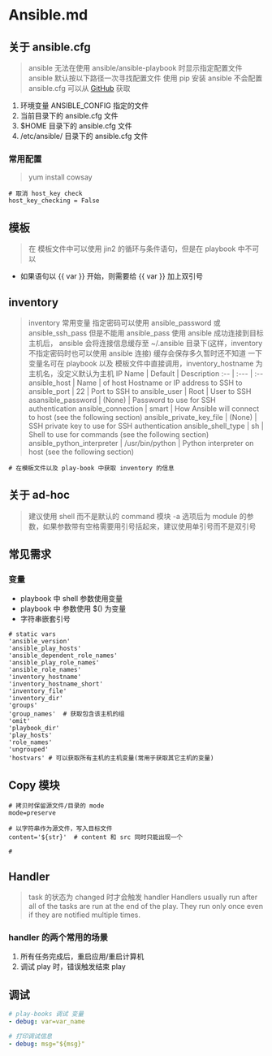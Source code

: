 # Ansible.md

## 关于 ansible.cfg

> ansible 无法在使用 ansible/ansible-playbook 时显示指定配置文件
> ansible 默认按以下路径一次寻找配置文件
> 使用 pip 安装 ansible 不会配置 ansible.cfg 可以从 [GitHub](https://github.com/ansible/ansible/blob/devel/examples/ansible.cfg) 获取

1. 环境变量 ANSIBLE_CONFIG 指定的文件
2. 当前目录下的 ansible.cfg 文件
3. $HOME 目录下的 ansible.cfg 文件
4. /etc/ansible/ 目录下的 ansible.cfg 文件

### 常用配置

> yum install cowsay

```shell
# 取消 host_key check
host_key_checking = False
```

## 模板

> 在 模板文件中可以使用 jin2 的循环与条件语句，但是在 playbook 中不可以

- 如果语句以 {{ var }} 开始，则需要给 {{ var }} 加上双引号

## inventory

> inventory 常用变量
> 指定密码可以使用 ansible_password 或 ansible_ssh_pass 但是不能用 ansible_pass
> 使用 ansible 成功连接到目标主机后， ansible 会将连接信息缓存至 ~/.ansible 目录下(这样，inventory 不指定密码时也可以使用 ansible 连接)
> 缓存会保存多久暂时还不知道
> 一下变量名可在 playbook 以及 模板文件中直接调用，inventory_hostname 为主机名，没定义默认为主机 IP
Name                       | Default         | Description
:--                        | :---            | :--
ansible_host               | Name            | of host Hostname or IP address to SSH to
ansible_port               | 22              | Port to SSH to
ansible_user               | Root            | User to SSH
asansible_password         | (None)          | Password to use for SSH authentication
ansible_connection         | smart           | How Ansible will connect to host (see the following section)
ansible_private_key_file   | (None)          | SSH private key to use for SSH authentication
ansible_shell_type         | sh              | Shell to use for commands (see the following section)
ansible_python_interpreter | /usr/bin/python | Python interpreter on host (see the following section)

```shell
# 在模板文件以及 play-book 中获取 inventory 的信息

```

## 关于 ad-hoc

> 建议使用 shell 而不是默认的 command 模块
> -a 选项后为 module 的参数，如果参数带有空格需要用引号括起来，建议使用单引号而不是双引号

## 常见需求

### 变量

- playbook 中 shell 参数使用变量
- playbook 中 参数使用 $() 为变量
- 字符串嵌套引号

```shell
# static vars
'ansible_version'
'ansible_play_hosts'
'ansible_dependent_role_names'
'ansible_play_role_names'
'ansible_role_names'
'inventory_hostname'
'inventory_hostname_short'
'inventory_file'
'inventory_dir'
'groups'
'group_names'  # 获取包含该主机的组
'omit'
'playbook_dir'
'play_hosts'
'role_names'
'ungrouped'
'hostvars' # 可以获取所有主机的主机变量(常用于获取其它主机的变量)
```

## Copy 模块

```shell
# 拷贝时保留源文件/目录的 mode
mode=preserve

# 以字符串作为源文件，写入目标文件
content='${str}'  # content 和 src 同时只能出现一个

#
```

## Handler

> task 的状态为 changed 时才会触发 handler
> Handlers usually run after all of the tasks are run at the end of the play.
> They run only once even if they are notified multiple times.

### handler 的两个常用的场景

1. 所有任务完成后，重启应用/重启计算机
2. 调试 play 时，错误触发结束 play

## 调试

```yaml
# play-books 调试 变量
- debug: var=var_name

# 打印调试信息
- debug: msg="${msg}"
```
